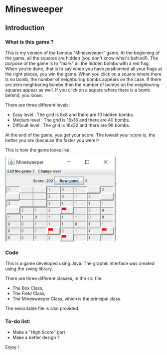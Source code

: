 # Minesweeper

## Introduction
### What is this game ?
This is my version of the famous "Minesweeper" game. 
At the beginning of the game, all the squares are hidden (you don't know what's behind!).
The purpose of the game is to "mark" all the hidden bombs with a red flag. When you're done, that is to say when you have positionned all your flags at the right places, you win the game.
When you click on a square where there is no bomb, the number of neighboring bombs appears on the case. If there are zero neighboring bombs then the number of bombs on the neighboring squares appear as well.
If you click on a square where there is a bomb behind, you loose.

There are three different levels:
- Easy level : The grid is 8x8 and there are 10 hidden bombs.
- Medium level : The grid is 16x16 and there are 40 bombs.
- Difficult level : The grid is 16x32 and there are 99 bombs.

At the end of the game, you get your score. The lowest your score is, the better you are (because the faster you were!=

This is how the game looks like:

![Alt text](Minesweeper.png?raw=true "Minesweeper")

### Code
This is a game developed using Java. The graphic interface was created using the swing library.

There are three different classes, in the src file:
- The Box Class,
- The Field Class,
- The Minesweeper Class, which is the principal class.

The executable file is also provided.

### To-do list:
- Make a "High Score" part
- Make a better design ?

Enjoy !
